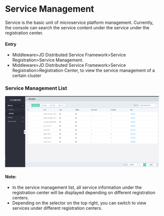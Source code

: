 #  Service Management

Service is the basic unit of microservice platform management. Currently, the console can search the service content under the service under the registration center.

#### Entry
-	Middleware>JD Distributed Service Framework>Service Registration>Service Management.
-	Middleware>JD Distributed Service Framework>Service Registration>Registration Center, to view the service management of a certain cluster


###  Service Management List


  ![服务管理列表](../../../../../image/Internet-Middleware/JD-Distributed-Service-Framework/service-list.png)
 
####  Note:
-	In the service management list, all service information under the registration center will be displayed depending on different registration centers.
-	Depending on the selector on the top right, you can switch to view services under different registration centers.




